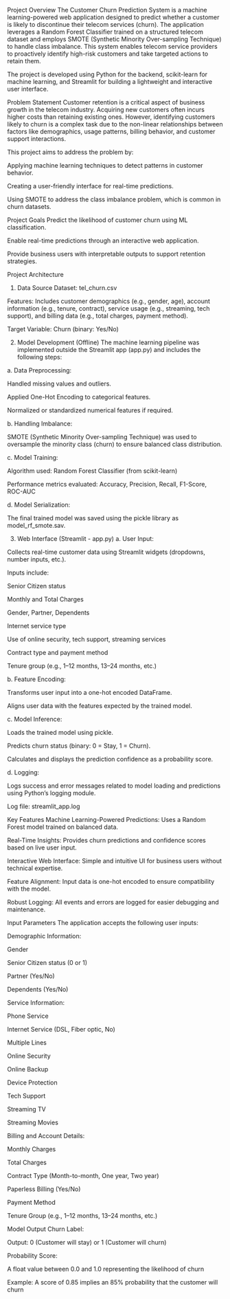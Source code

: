 Project Overview
The Customer Churn Prediction System is a machine learning-powered web application designed to predict whether a customer is likely to discontinue their telecom services (churn). The application leverages a Random Forest Classifier trained on a structured telecom dataset and employs SMOTE (Synthetic Minority Over-sampling Technique) to handle class imbalance. This system enables telecom service providers to proactively identify high-risk customers and take targeted actions to retain them.

The project is developed using Python for the backend, scikit-learn for machine learning, and Streamlit for building a lightweight and interactive user interface.

Problem Statement
Customer retention is a critical aspect of business growth in the telecom industry. Acquiring new customers often incurs higher costs than retaining existing ones. However, identifying customers likely to churn is a complex task due to the non-linear relationships between factors like demographics, usage patterns, billing behavior, and customer support interactions.

This project aims to address the problem by:

Applying machine learning techniques to detect patterns in customer behavior.

Creating a user-friendly interface for real-time predictions.

Using SMOTE to address the class imbalance problem, which is common in churn datasets.

Project Goals
Predict the likelihood of customer churn using ML classification.

Enable real-time predictions through an interactive web application.

Provide business users with interpretable outputs to support retention strategies.

Project Architecture
1. Data Source
Dataset: tel_churn.csv

Features: Includes customer demographics (e.g., gender, age), account information (e.g., tenure, contract), service usage (e.g., streaming, tech support), and billing data (e.g., total charges, payment method).

Target Variable: Churn (binary: Yes/No)

2. Model Development (Offline)
The machine learning pipeline was implemented outside the Streamlit app (app.py) and includes the following steps:

a. Data Preprocessing:

Handled missing values and outliers.

Applied One-Hot Encoding to categorical features.

Normalized or standardized numerical features if required.

b. Handling Imbalance:

SMOTE (Synthetic Minority Over-sampling Technique) was used to oversample the minority class (churn) to ensure balanced class distribution.

c. Model Training:

Algorithm used: Random Forest Classifier (from scikit-learn)

Performance metrics evaluated: Accuracy, Precision, Recall, F1-Score, ROC-AUC

d. Model Serialization:

The final trained model was saved using the pickle library as model_rf_smote.sav.

3. Web Interface (Streamlit - app.py)
a. User Input:

Collects real-time customer data using Streamlit widgets (dropdowns, number inputs, etc.).

Inputs include:

Senior Citizen status

Monthly and Total Charges

Gender, Partner, Dependents

Internet service type

Use of online security, tech support, streaming services

Contract type and payment method

Tenure group (e.g., 1–12 months, 13–24 months, etc.)

b. Feature Encoding:

Transforms user input into a one-hot encoded DataFrame.

Aligns user data with the features expected by the trained model.

c. Model Inference:

Loads the trained model using pickle.

Predicts churn status (binary: 0 = Stay, 1 = Churn).

Calculates and displays the prediction confidence as a probability score.

d. Logging:

Logs success and error messages related to model loading and predictions using Python’s logging module.

Log file: streamlit_app.log

Key Features
Machine Learning-Powered Predictions: Uses a Random Forest model trained on balanced data.

Real-Time Insights: Provides churn predictions and confidence scores based on live user input.

Interactive Web Interface: Simple and intuitive UI for business users without technical expertise.

Feature Alignment: Input data is one-hot encoded to ensure compatibility with the model.

Robust Logging: All events and errors are logged for easier debugging and maintenance.

Input Parameters
The application accepts the following user inputs:

Demographic Information:

Gender

Senior Citizen status (0 or 1)

Partner (Yes/No)

Dependents (Yes/No)

Service Information:

Phone Service

Internet Service (DSL, Fiber optic, No)

Multiple Lines

Online Security

Online Backup

Device Protection

Tech Support

Streaming TV

Streaming Movies

Billing and Account Details:

Monthly Charges

Total Charges

Contract Type (Month-to-month, One year, Two year)

Paperless Billing (Yes/No)

Payment Method

Tenure Group (e.g., 1–12 months, 13–24 months, etc.)

Model Output
Churn Label:

Output: 0 (Customer will stay) or 1 (Customer will churn)

Probability Score:

A float value between 0.0 and 1.0 representing the likelihood of churn

Example: A score of 0.85 implies an 85% probability that the customer will churn

